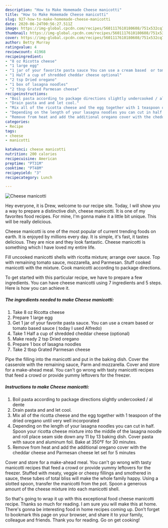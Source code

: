 ```yaml
---
description: "How to Make Homemade Cheese manicotti"
title: "How to Make Homemade Cheese manicotti"
slug: 927-how-to-make-homemade-cheese-manicotti
date: 2020-06-24T00:56:27.511Z
image: https://img-global.cpcdn.com/recipes/5601117610180608/751x532cq70/cheese-manicotti-recipe-main-photo.jpg
thumbnail: https://img-global.cpcdn.com/recipes/5601117610180608/751x532cq70/cheese-manicotti-recipe-main-photo.jpg
cover: https://img-global.cpcdn.com/recipes/5601117610180608/751x532cq70/cheese-manicotti-recipe-main-photo.jpg
author: Betty Murray
ratingvalue: 4
reviewcount: 41968
recipeingredient:
- "8 oz Ricotta cheese"
- "1 large egg"
- "1 jar of your favorite pasta sauce You can use a cream based  or tomato based sauce  today I used Alfredo"
- "1 Half a cup of shredded cheddar cheese optional"
- "2 tsp Dried oregano"
- "1 box of lasagna noodles"
- "2 tbsp Grated Parmesan cheese"
recipeinstructions:
- "Boil pasta according to package directions slightly undercooked / al dente"
- "Drain pasta and and let cool."
- "Mix all of the ricotta cheese and the egg together with 1 teaspoon of the dried oregano until very well incorporated"
- "Depending on the length of your lasagna noodles you can cut in half. Spoon your ricotta cheese mixture into the middle of the lasagna noodle and roll place seam side down any 11 by 13 baking dish. Cover  pasta with  sauce and aluminum foil.  Bake at 350°F for 30 minutes."
- "Remove from heat and add the additional oregano cover with the cheddar cheese and Parmesan cheese let set for 5 minutes"
categories:
- Recipe
tags:
- cheese
- manicotti

katakunci: cheese manicotti 
nutrition: 200 calories
recipecuisine: American
preptime: "PT31M"
cooktime: "PT48M"
recipeyield: "3"
recipecategory: Lunch

---
```



![Cheese manicotti](https://img-global.cpcdn.com/recipes/5601117610180608/751x532cq70/cheese-manicotti-recipe-main-photo.jpg)

Hey everyone, it is Drew, welcome to our recipe site. Today, I will show you a way to prepare a distinctive dish, cheese manicotti. It is one of my favorites food recipes. For mine, I'm gonna make it a little bit unique. This will be really delicious.

Cheese manicotti is one of the most popular of current trending foods on earth. It is enjoyed by millions every day. It is simple, it's fast, it tastes delicious. They are nice and they look fantastic. Cheese manicotti is something which I have loved my entire life.

Fill uncooked manicotti shells with ricotta mixture; arrange over sauce. Top with remaining tomato sauce, mozzarella, and Parmesan. Stuff cooked manicotti with the mixture. Cook manicotti according to package directions.


To get started with this particular recipe, we have to prepare a few ingredients. You can have cheese manicotti using 7 ingredients and 5 steps. Here is how you can achieve it.

<!--inarticleads1-->

##### The ingredients needed to make Cheese manicotti:

1. Take 8 oz Ricotta cheese
1. Prepare 1 large egg
1. Get 1 jar of your favorite pasta sauce. You can use a cream based  or tomato based sauce ( today I used Alfredo)
1. Take 1 Half a cup of shredded cheddar cheese (optional)
1. Make ready 2 tsp Dried oregano
1. Prepare 1 box of lasagna noodles
1. Take 2 tbsp Grated Parmesan cheese


Pipe the filling into the manicotti and put in the baking dish. Cover the casserole with the remaining sauce, Parm and mozzarella. Cover and store for a make-ahead meal. You can&#39;t go wrong with tasty manicotti recipes that feed a crowd or provide yummy leftovers for the freezer. 

<!--inarticleads2-->

##### Instructions to make Cheese manicotti:

1. Boil pasta according to package directions slightly undercooked / al dente
1. Drain pasta and and let cool.
1. Mix all of the ricotta cheese and the egg together with 1 teaspoon of the dried oregano until very well incorporated
1. Depending on the length of your lasagna noodles you can cut in half. Spoon your ricotta cheese mixture into the middle of the lasagna noodle and roll place seam side down any 11 by 13 baking dish. Cover  pasta with  sauce and aluminum foil.  Bake at 350°F for 30 minutes.
1. Remove from heat and add the additional oregano cover with the cheddar cheese and Parmesan cheese let set for 5 minutes


Cover and store for a make-ahead meal. You can&#39;t go wrong with tasty manicotti recipes that feed a crowd or provide yummy leftovers for the freezer. Stuffed with meaty, veggie or cheesy fillings and smothered in sauce, these tubes of total bliss will make the whole family happy. Using a slotted spoon, transfer the manicotti from the pot. Spoon a generous amount of the cheese mixture into each manicotti shell. 

So that's going to wrap it up with this exceptional food cheese manicotti recipe. Thanks so much for reading. I am sure you will make this at home. There's gonna be interesting food in home recipes coming up. Don't forget to bookmark this page on your browser, and share it to your family, colleague and friends. Thank you for reading. Go on get cooking!
